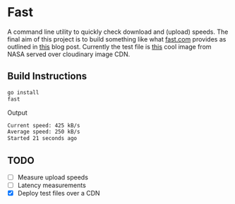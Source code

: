 # Fast
A command line utility to quickly check download and (upload) speeds. The final aim of this project is to build something like what [fast.com](https://fast.com) provides as outlined in [this](https://netflixtechblog.com/building-fast-com-4857fe0f8adb) blog post. Currently the test file is [this](https://eoimages.gsfc.nasa.gov/images/imagerecords/57000/57723/globe_west_2048.tif) cool image from NASA served over cloudinary image CDN.

## Build Instructions
```bash
go install
fast
```
Output
```bash
Current speed: 425 kB/s            
Average speed: 250 kB/s
Started 21 seconds ago
```
## TODO
- [ ] Measure upload speeds
- [ ] Latency measurements
- [x] Deploy test files over a CDN